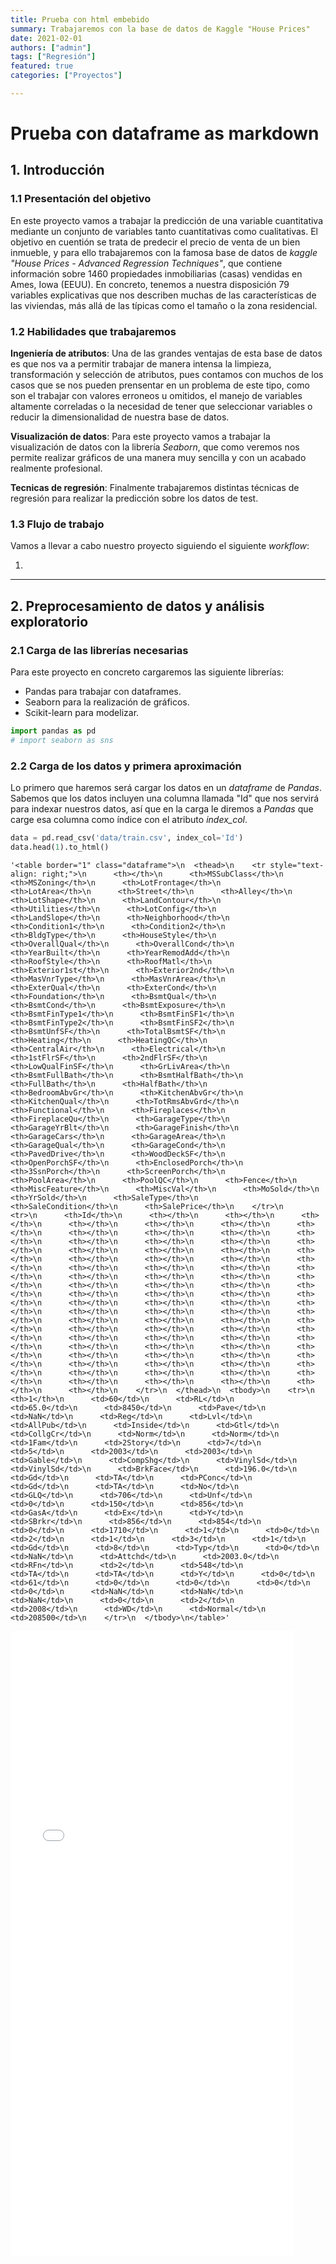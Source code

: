 ```yaml
---
title: Prueba con html embebido
summary: Trabajaremos con la base de datos de Kaggle "House Prices"
date: 2021-02-01
authors: ["admin"]
tags: ["Regresión"]
featured: true
categories: ["Proyectos"]

---
```


# Prueba con dataframe as markdown

## 1. Introducción

### 1.1 Presentación del objetivo

En este proyecto vamos a trabajar la predicción de una variable cuantitativa mediante un conjunto de variables tanto cuantitativas como cualitativas. El objetivo en cuentión se trata de predecir el precio de venta de un bien inmueble, y para ello trabajaremos con la famosa base de datos de _kaggle_ _"House Prices - Advanced Regression Techniques"_, que contiene información sobre 1460 propiedades inmobiliarias (casas) vendidas en Ames, Iowa (EEUU). En concreto, tenemos a nuestra disposición 79 variables explicativas que nos describen muchas de las características de las viviendas, más allá de las típicas como el tamaño o la zona residencial. 


### 1.2 Habilidades que trabajaremos

__Ingeniería de atributos__: Una de las grandes ventajas de esta base de datos es que nos va a permitir trabajar de manera intensa la limpieza, transformación y selección de atributos, pues contamos con muchos de los casos que se nos pueden prensentar en un problema de este tipo, como son el trabajar con valores erroneos u omitidos, el manejo de variables altamente correladas o la necesidad de tener que seleccionar variables o reducir la dimensionalidad de nuestra base de datos.

__Visualización de datos__: Para este proyecto vamos a trabajar la visualización de datos con la librería _Seaborn_, que como veremos nos permite realizar gráficos de una manera muy sencilla y con un acabado realmente profesional.

__Tecnicas de regresión__: Finalmente trabajaremos distintas técnicas de regresión para realizar la predicción sobre los datos de test.


### 1.3 Flujo de trabajo 

Vamos a llevar a cabo nuestro proyecto siguiendo el siguiente _workflow_:

1. 



---

## 2. Preprocesamiento de datos y análisis exploratorio 

### 2.1 Carga de las librerías necesarias

Para este proyecto en concreto cargaremos las siguiente librerías:
- Pandas para trabajar con dataframes.
- Seaborn para la realización de gráficos.
- Scikit-learn para modelizar.


```python
import pandas as pd
# import seaborn as sns
```

### 2.2 Carga de los datos y primera aproximación

Lo primero que haremos será cargar los datos en un _dataframe_ de _Pandas_. Sabemos que los datos incluyen una columna llamada "Id" que nos servirá para indexar nuestros datos, así que en la carga le diremos a _Pandas_ que carge esa columna como índice con el atributo _index_col_.


```python
data = pd.read_csv('data/train.csv', index_col='Id')
data.head(1).to_html()
```




    '<table border="1" class="dataframe">\n  <thead>\n    <tr style="text-align: right;">\n      <th></th>\n      <th>MSSubClass</th>\n      <th>MSZoning</th>\n      <th>LotFrontage</th>\n      <th>LotArea</th>\n      <th>Street</th>\n      <th>Alley</th>\n      <th>LotShape</th>\n      <th>LandContour</th>\n      <th>Utilities</th>\n      <th>LotConfig</th>\n      <th>LandSlope</th>\n      <th>Neighborhood</th>\n      <th>Condition1</th>\n      <th>Condition2</th>\n      <th>BldgType</th>\n      <th>HouseStyle</th>\n      <th>OverallQual</th>\n      <th>OverallCond</th>\n      <th>YearBuilt</th>\n      <th>YearRemodAdd</th>\n      <th>RoofStyle</th>\n      <th>RoofMatl</th>\n      <th>Exterior1st</th>\n      <th>Exterior2nd</th>\n      <th>MasVnrType</th>\n      <th>MasVnrArea</th>\n      <th>ExterQual</th>\n      <th>ExterCond</th>\n      <th>Foundation</th>\n      <th>BsmtQual</th>\n      <th>BsmtCond</th>\n      <th>BsmtExposure</th>\n      <th>BsmtFinType1</th>\n      <th>BsmtFinSF1</th>\n      <th>BsmtFinType2</th>\n      <th>BsmtFinSF2</th>\n      <th>BsmtUnfSF</th>\n      <th>TotalBsmtSF</th>\n      <th>Heating</th>\n      <th>HeatingQC</th>\n      <th>CentralAir</th>\n      <th>Electrical</th>\n      <th>1stFlrSF</th>\n      <th>2ndFlrSF</th>\n      <th>LowQualFinSF</th>\n      <th>GrLivArea</th>\n      <th>BsmtFullBath</th>\n      <th>BsmtHalfBath</th>\n      <th>FullBath</th>\n      <th>HalfBath</th>\n      <th>BedroomAbvGr</th>\n      <th>KitchenAbvGr</th>\n      <th>KitchenQual</th>\n      <th>TotRmsAbvGrd</th>\n      <th>Functional</th>\n      <th>Fireplaces</th>\n      <th>FireplaceQu</th>\n      <th>GarageType</th>\n      <th>GarageYrBlt</th>\n      <th>GarageFinish</th>\n      <th>GarageCars</th>\n      <th>GarageArea</th>\n      <th>GarageQual</th>\n      <th>GarageCond</th>\n      <th>PavedDrive</th>\n      <th>WoodDeckSF</th>\n      <th>OpenPorchSF</th>\n      <th>EnclosedPorch</th>\n      <th>3SsnPorch</th>\n      <th>ScreenPorch</th>\n      <th>PoolArea</th>\n      <th>PoolQC</th>\n      <th>Fence</th>\n      <th>MiscFeature</th>\n      <th>MiscVal</th>\n      <th>MoSold</th>\n      <th>YrSold</th>\n      <th>SaleType</th>\n      <th>SaleCondition</th>\n      <th>SalePrice</th>\n    </tr>\n    <tr>\n      <th>Id</th>\n      <th></th>\n      <th></th>\n      <th></th>\n      <th></th>\n      <th></th>\n      <th></th>\n      <th></th>\n      <th></th>\n      <th></th>\n      <th></th>\n      <th></th>\n      <th></th>\n      <th></th>\n      <th></th>\n      <th></th>\n      <th></th>\n      <th></th>\n      <th></th>\n      <th></th>\n      <th></th>\n      <th></th>\n      <th></th>\n      <th></th>\n      <th></th>\n      <th></th>\n      <th></th>\n      <th></th>\n      <th></th>\n      <th></th>\n      <th></th>\n      <th></th>\n      <th></th>\n      <th></th>\n      <th></th>\n      <th></th>\n      <th></th>\n      <th></th>\n      <th></th>\n      <th></th>\n      <th></th>\n      <th></th>\n      <th></th>\n      <th></th>\n      <th></th>\n      <th></th>\n      <th></th>\n      <th></th>\n      <th></th>\n      <th></th>\n      <th></th>\n      <th></th>\n      <th></th>\n      <th></th>\n      <th></th>\n      <th></th>\n      <th></th>\n      <th></th>\n      <th></th>\n      <th></th>\n      <th></th>\n      <th></th>\n      <th></th>\n      <th></th>\n      <th></th>\n      <th></th>\n      <th></th>\n      <th></th>\n      <th></th>\n      <th></th>\n      <th></th>\n      <th></th>\n      <th></th>\n      <th></th>\n      <th></th>\n      <th></th>\n      <th></th>\n      <th></th>\n      <th></th>\n      <th></th>\n      <th></th>\n    </tr>\n  </thead>\n  <tbody>\n    <tr>\n      <th>1</th>\n      <td>60</td>\n      <td>RL</td>\n      <td>65.0</td>\n      <td>8450</td>\n      <td>Pave</td>\n      <td>NaN</td>\n      <td>Reg</td>\n      <td>Lvl</td>\n      <td>AllPub</td>\n      <td>Inside</td>\n      <td>Gtl</td>\n      <td>CollgCr</td>\n      <td>Norm</td>\n      <td>Norm</td>\n      <td>1Fam</td>\n      <td>2Story</td>\n      <td>7</td>\n      <td>5</td>\n      <td>2003</td>\n      <td>2003</td>\n      <td>Gable</td>\n      <td>CompShg</td>\n      <td>VinylSd</td>\n      <td>VinylSd</td>\n      <td>BrkFace</td>\n      <td>196.0</td>\n      <td>Gd</td>\n      <td>TA</td>\n      <td>PConc</td>\n      <td>Gd</td>\n      <td>TA</td>\n      <td>No</td>\n      <td>GLQ</td>\n      <td>706</td>\n      <td>Unf</td>\n      <td>0</td>\n      <td>150</td>\n      <td>856</td>\n      <td>GasA</td>\n      <td>Ex</td>\n      <td>Y</td>\n      <td>SBrkr</td>\n      <td>856</td>\n      <td>854</td>\n      <td>0</td>\n      <td>1710</td>\n      <td>1</td>\n      <td>0</td>\n      <td>2</td>\n      <td>1</td>\n      <td>3</td>\n      <td>1</td>\n      <td>Gd</td>\n      <td>8</td>\n      <td>Typ</td>\n      <td>0</td>\n      <td>NaN</td>\n      <td>Attchd</td>\n      <td>2003.0</td>\n      <td>RFn</td>\n      <td>2</td>\n      <td>548</td>\n      <td>TA</td>\n      <td>TA</td>\n      <td>Y</td>\n      <td>0</td>\n      <td>61</td>\n      <td>0</td>\n      <td>0</td>\n      <td>0</td>\n      <td>0</td>\n      <td>NaN</td>\n      <td>NaN</td>\n      <td>NaN</td>\n      <td>0</td>\n      <td>2</td>\n      <td>2008</td>\n      <td>WD</td>\n      <td>Normal</td>\n      <td>208500</td>\n    </tr>\n  </tbody>\n</table>'



<iframe
    src="./data.html"
    width="90%"
    height="1000px"
    style="border:none;">
 </iframe>

